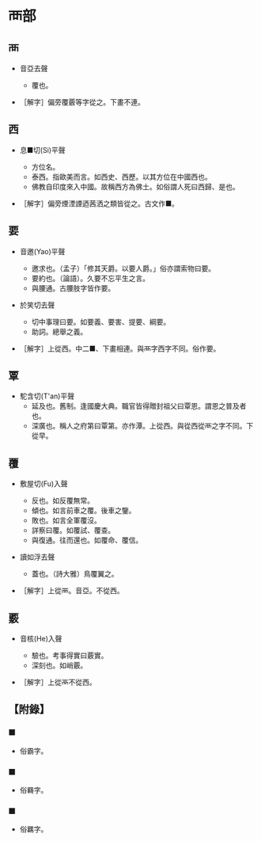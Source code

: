 # 襾部

## 襾

- 音亞去聲
    - 覆也。

- ［解字］偏旁覆覈等字從之。下畫不連。

## 西

- 息■切(Si)平聲
    - 方位名。
    - 泰西。指歐美而言。如西史、西歷。以其方位在中國西也。
    - 佛教自印度來入中國。故稱西方為佛土。如俗謂人死曰西歸、是也。

- ［解字］偏旁煙湮諲迺茜洒之類皆從之。古文作■。

## 要

- 音邀(Yao)平聲
    - 邀求也。（孟子）「修其天爵。以要人爵。」俗亦謂索物曰要。
    - 要約也。（論語）。久要不忘平生之言。
    - 與腰通。古腰肢字皆作要。

- 於笑切去聲
    - 切中事理曰要。如要義、要害、提要、綱要。
    - 助詞。總舉之義。

- ［解字］上從西。中二■、下畫相連。與襾字西字不同。俗作要。

## 覃

- 駝含切(T'an)平聲
    - 延及也。舊制。逢國慶大典。職官皆得贈封祖父曰覃恩。謂恩之普及者也。
    - 深廣也。稱人之府第曰覃第。亦作潭。上從西。與從西從襾之字不同。下從早。

## 覆

- 敷屋切(Fu)入聲
    - 反也。如反覆無常。
    - 傾也。如言前車之覆。後車之鑒。
    - 敗也。如言全軍覆沒。
    - 詳察曰覆。如覆試、覆查。
    - 與復通。往而還也。如覆命、覆信。

- 讀如浮去聲
    - 蓋也。（詩大雅）鳥覆翼之。

- ［解字］上從襾。音亞。不從西。

## 覈

- 音核(He)入聲
    - 驗也。考事得實曰覈實。
    - 深刻也。如峭覈。

- ［解字］上從襾不從西。

## 【附錄】

### ■
- 俗霸字。

### ■
- 俗羇字。

### ■
- 俗羈字。

